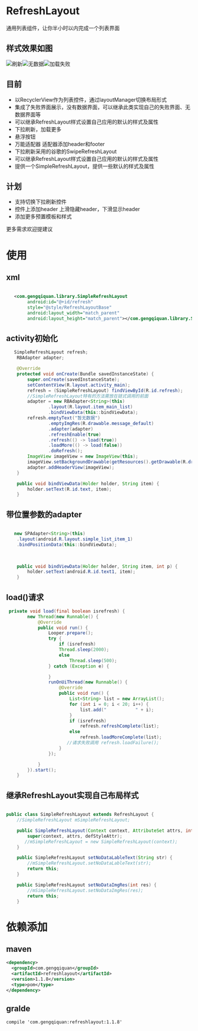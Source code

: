 # RefreshLayout
通用列表组件，让你半小时以内完成一个列表界面

## 样式效果如图

![刷新](http://img.blog.csdn.net/20161008152441933)![无数据](http://img.blog.csdn.net/20161008152457761)![加载失败](http://img.blog.csdn.net/20161008152510715)


## 目前

 * 以RecyclerView作为列表控件，通过layoutManager切换布局形式
 * 集成了失败界面展示，没有数据界面，可以继承此类实现自己的失败界面、无数据界面等
 * 可以继承RefreshLayout样式设置自己应用的默认的样式及属性
 * 下拉刷新，加载更多
 * 悬浮按钮
 * 万能适配器 适配器添加header和footer
 * 下拉刷新采用的谷歌的SwipeRefreshLayout
 * 可以继承RefreshLayout样式设置自己应用的默认的样式及属性
 * 提供一个SimpleRefreshLayout，提供一些默认的样式及属性

## 计划
 * 支持切换下拉刷新控件
 * 控件上添加header 上滑隐藏header，下滑显示header
 * 添加更多预置模板和样式
 
 更多需求欢迎提建议
 


# 使用
## xml
```xml
  
   <com.gengqiquan.library.SimpleRefreshLayout
        android:id="@+id/refresh"
        style="@style/RefreshLayoutBase"
        android:layout_width="match_parent"
        android:layout_height="match_parent"></com.gengqiquan.library.SimpleRefreshLayout>
```
## activity初始化
```java
   SimpleRefreshLayout refresh;
    RBAdapter adapter;

    @Override
    protected void onCreate(Bundle savedInstanceState) {
        super.onCreate(savedInstanceState);
        setContentView(R.layout.activity_main);
        refresh = (SimpleRefreshLayout) findViewById(R.id.refresh);
        //SimpleRefreshLayout特有的方法需放在链式调用的前面
        adapter = new RBAdapter<String>(this)
                .layout(R.layout.item_main_list)
                .bindViewData(this::bindViewData);
        refresh.emptyText("暂无数据")
                .emptyImgRes(R.drawable.message_default)
                .adapter(adapter)
                .refreshEnable(true)
                .refresh(() -> load(true))
                .loadMore(() -> load(false))
                .doRefresh();
        ImageView imageView = new ImageView(this);
        imageView.setBackgroundDrawable(getResources().getDrawable(R.drawable.img_no_message));
        adapter.addHeaderView(imageView);
    }

    public void bindViewData(Holder holder, String item) {
        holder.setText(R.id.text, item);
    }

```

## 带位置参数的adapter
```java

   new SPAdapter<String>(this)
    .layout(android.R.layout.simple_list_item_1)
    .bindPositionData(this::bindViewData);
                

   
    public void bindViewData(Holder holder, String item, int p) {
        holder.setText(android.R.id.text1, item);
    }
```

## load()请求

```java
 private void load(final boolean isrefresh) {
        new Thread(new Runnable() {
            @Override
            public void run() {
                Looper.prepare();
                try {
                    if (isrefresh)
                    Thread.sleep(2000);
                    else
                        Thread.sleep(500);
                } catch (Exception e) {

                }
                runOnUiThread(new Runnable() {
                    @Override
                    public void run() {
                        List<String> list = new ArrayList();
                        for (int i = 0; i < 20; i++) {
                            list.add("           " + i);
                        }
                        if (isrefresh)
                            refresh.refreshComplete(list);
                        else
                            refresh.loadMoreComplete(list);
                       //请求失败调用 refresh.loadFailure();
                    }
                });

            }
        }).start();
    }
```
## 继承RefreshLayout实现自己布局样式

```  java

public class SimpleRefreshLayout extends RefreshLayout {
    //SimpleRefreshLayout mSimpleRefreshLayout;

    public SimpleRefreshLayout(Context context, AttributeSet attrs, int defStyleAttr) {
        super(context, attrs, defStyleAttr);
       //mSimpleRefreshLayout = new SimpleRefreshLayout(context);
    }

    public SimpleRefreshLayout setNoDataLableText(String str) {
        //mSimpleRefreshLayout.setNoDataLableText(str);
        return this;
    }

    public SimpleRefreshLayout setNoDataImgRes(int res) {
        //mSimpleRefreshLayout.setNoDataImgRes(res);
        return this;
    }
```


# 依赖添加
## maven
```xml
<dependency>
  <groupId>com.gengqiquan</groupId>
  <artifactId>refreshlayout</artifactId>
  <version>1.1.8</version>
  <type>pom</type>
</dependency>
```
## gralde
```
compile 'com.gengqiquan:refreshlayout:1.1.8'
```

